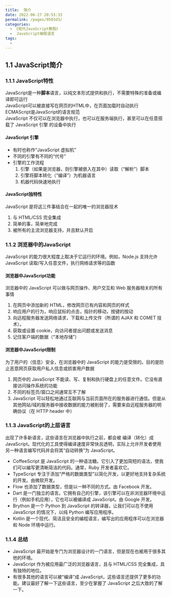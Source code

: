 ```yaml
---
title:  简介
date: 2022-06-27 20:53:33
permalink: /pages/9503d3/
categories:
  - 《现代JavaScript教程》
  -  JavaScript编程语言
tags:
  - 
---
```

## 1.1 JavaScript简介
### 1.1.1 JavaScript特性
JavaScript是一种**脚本**语言，以纯文本形式提供和执行，不需要特殊的准备或编译即可运行  
JavaScript可以被直接写在网页的HTML中，在页面加载时自动执行  
ECMAScript是JavaScript的语言规范  
JavaScript 不仅可以在浏览器中执行，也可以在服务端执行，甚至可以在任意搭载了 JavaScript 引擎 的设备中执行  
#### JavaScript 引擎  
* 有时也称作“JavaScript 虚拟机”
* 不同的引擎有不同的“代号”
* 引擎的工作流程
   1. 引擎（如果是浏览器，则引擎被嵌入在其中）读取（“解析”）脚本
   2. 引擎将脚本转化（“编译”）为机器语言
   3. 机器代码快速地执行

#### JavaScript独特性
JavaScript 是将这三件事结合在一起的唯一的浏览器技术
1. 与 HTML/CSS 完全集成
2. 简单的事，简单地完成
3. 被所有的主流浏览器支持，并且默认开启
### 1.1.2 浏览器中的JavaScript
JavaScript 的能力很大程度上取决于它运行的环境。例如，Node.js 支持允许 JavaScript 读取/写入任意文件，执行网络请求等的函数  
#### 浏览器中JavaScript功能
浏览器中的 JavaScript 可以做与网页操作、用户交互和 Web 服务器相关的所有事情
1. 在网页中添加新的 HTML，修改网页已有内容和网页的样式
2. 响应用户的行为，响应鼠标的点击，指针的移动，按键的按动
3. 向远程服务器发送网络请求，下载和上传文件（所谓的 AJAX 和 COMET 技术）。
4. 获取或设置 cookie，向访问者提出问题或发送消息
5. 记住客户端的数据（“本地存储”）  
#### 浏览器中JavaScript限制
为了用户的（信息）安全，在浏览器中的 JavaScript 的能力是受限的。目的是防止恶意网页获取用户私人信息或损害用户数据
1. 网页中的 JavaScript 不能读、写、复制和执行硬盘上的任意文件。它没有直接访问操作系统的功能
2. 不同的标签页/窗口之间通常互不了解
3. JavaScript 可以轻松地通过互联网与当前页面所在的服务器进行通信。但是从其他网站/域的服务器中接收数据的能力被削弱了，需要来自远程服务器的明确协议（在 HTTP header 中）
### 1.1.3 JavaScript的上层语言
出现了许多新语言，这些语言在浏览器中执行之前，都会被 编译（转化）成 JavaScript。现代化的工具使得编译速度非常快且透明，实际上允许开发者使用另一种语言编写代码并会将其“自动转换”为 JavaScript。
* CoffeeScript 是 JavaScript 的一种语法糖。它引入了更加简短的语法，使我们可以编写更清晰简洁的代码。通常，Ruby 开发者喜欢它。
* TypeScript 专注于添加“严格的数据类型”以简化开发，以更好地支持复杂系统的开发。由微软开发。
* Flow 也添加了数据类型，但是以一种不同的方式。由 Facebook 开发。
* Dart 是一门独立的语言。它拥有自己的引擎，该引擎可以在非浏览器环境中运行（例如手机应用），它也可以被编译成 JavaScript。由 Google 开发。
* Brython 是一个 Python 到 JavaScript 的转译器，让我们可以在不使用 JavaScript 的情况下，以纯 Python 编写应用程序。
* Kotlin 是一个现代、简洁且安全的编程语言，编写出的应用程序可以在浏览器和 Node 环境中运行。
### 1.1.4 总结
* JavaScript 最开始是专门为浏览器设计的一门语言，但是现在也被用于很多其他的环境。
* JavaScript 作为被应用最广泛的浏览器语言，且与 HTML/CSS 完全集成，具有独特的地位。
* 有很多其他的语言可以被“编译”成 JavaScript，这些语言还提供了更多的功能。建议最好了解一下这些语言，至少在掌握了 JavaScript 之后大致的了解一下。
